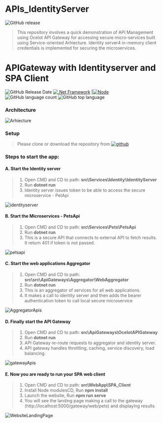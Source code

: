 # APIs_IdentityServer
![GitHub release](https://img.shields.io/github/v/release/s-rajput/APIs_IdentityServer.svg?style=for-the-badge) 
> This repository involves a quick demonstration of API Management using Ocelot API Gateway for accessing secure micro-services built using Service-oriented Arhiecture.
> Identity server4 in-memory client credentials is implemented for securing the microservices.
# APIGateway with Identityserver and SPA Client
 ![GitHub Release Date](https://img.shields.io/github/release-date/s-rajput/APIs_IdentityServer.svg?style=plastic) 
 [![.Net Framework](https://img.shields.io/badge/DotNet-3.1_Framework-blue.svg?style=plastic)](https://www.microsoft.com/net/download/dotnet-core/3.1) |[![Node](https://img.shields.io/badge/Node-Js-blue.svg?style=plastic)](https://nodejs.org/en/download/)
 ![GitHub language count](https://img.shields.io/github/languages/count/s-rajput/APIs_IdentityServer.svg) 
 ![GitHub top language](https://img.shields.io/github/languages/top/s-rajput/APIs_IdentityServer.svg) 
 
 ### Architecture
 
 ![Arhiecture](https://github.com/s-rajput/APIs_IdentityServer/blob/master/architecture.jpg)
 
 ### Setup

>  Please clone or download the repository from [![github](https://img.shields.io/badge/git-hub-blue.svg?style=plastic)](https://github.com/s-rajput/APIs_IdentityServer) 

 ### Steps to start the app:
 
 #### A. Start the Identity server
 > 1. Open CMD and CD to path: **src\Services\Identity\IdentityServer** 
 > 2. Run **dotnet run**
 > 3. Identity server issues token to be able to access the secure microservice - PetApi
 > 
![identityserver](https://github.com/s-rajput/APIs_IdentityServer/blob/master/IdentityServer.jpg)

 #### B. Start the Microservices - PetsApi
 > 1. Open CMD and CD to path: **src\Services\Pets\PetsApi** 
 > 2. Run **dotnet run**
 > 3. This is a secure API that connects to external API to fetch results. It return 401 if token is not passed.
 > 
![petsapi](https://github.com/s-rajput/APIs_IdentityServer/blob/master/petsapi.jpg)

 #### C. Start the web applications Aggregator
 > 1. Open CMD and CD to path: **src\src\ApiGateways\Aggregator\WebAggregator** 
 > 2. Run **dotnet run**
 > 3. This is an aggregator of services for all web applications.
 > 4. It makes a call to identity server and then adds the bearer authentication token to call local secure microservice
 > 
![AggregatorApis](https://github.com/s-rajput/APIs_IdentityServer/blob/master/AggregatorApis.jpg)

 #### D. Finally start the API Gateway
 > 1. Open CMD and CD to path: **src\ApiGateways\OcelotAPIGateway** 
 > 2. Run **dotnet run**
 > 3. API Gateway re-route requests to aggregator and identity server.
 > 4. API gateway handles throttling, caching, service discovery, load balancing.
 > 
![gatewayApis](https://github.com/s-rajput/APIs_IdentityServer/blob/master/gatewayApis.jpg)

#### E. Now you are ready to run your SPA web client 
 > 1. Open CMD and CD to path: **src\WebApp\SPA_Client** 
 > 2. Install Node modulesCD, Run  **npm install** 
 > 2. Launch the website, Run  **npm run serve** 
 > 4. You will see the landing page making a call to the gateway (http://localhost:5000/gateway/web/pets) and displaying results
 >
![WebsiteLandingPage](https://github.com/s-rajput/APIs_IdentityServer/blob/master/WebsiteLandingPage.jpg)
